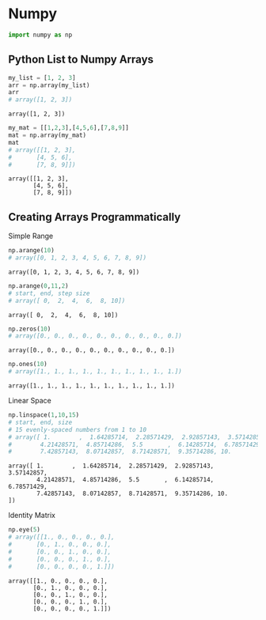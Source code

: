 
# Numpy


```python
import numpy as np
```

## Python List to Numpy Arrays


```python
my_list = [1, 2, 3]
arr = np.array(my_list)
arr 
# array([1, 2, 3])
```




    array([1, 2, 3])




```python
my_mat = [[1,2,3],[4,5,6],[7,8,9]]
mat = np.array(my_mat)
mat
# array([[1, 2, 3],
#       [4, 5, 6],
#       [7, 8, 9]])
```




    array([[1, 2, 3],
           [4, 5, 6],
           [7, 8, 9]])



## Creating Arrays Programmatically

Simple Range


```python
np.arange(10)
# array([0, 1, 2, 3, 4, 5, 6, 7, 8, 9])
```




    array([0, 1, 2, 3, 4, 5, 6, 7, 8, 9])




```python
np.arange(0,11,2)
# start, end, step size
# array([ 0,  2,  4,  6,  8, 10])
```




    array([ 0,  2,  4,  6,  8, 10])




```python
np.zeros(10)
# array([0., 0., 0., 0., 0., 0., 0., 0., 0., 0.])
```




    array([0., 0., 0., 0., 0., 0., 0., 0., 0., 0.])




```python
np.ones(10)
# array([1., 1., 1., 1., 1., 1., 1., 1., 1., 1.])
```




    array([1., 1., 1., 1., 1., 1., 1., 1., 1., 1.])



Linear Space


```python
np.linspace(1,10,15)
# start, end, size
# 15 evenly-spaced numbers from 1 to 10
# array([ 1.        ,  1.64285714,  2.28571429,  2.92857143,  3.57142857,
#        4.21428571,  4.85714286,  5.5       ,  6.14285714,  6.78571429,
#        7.42857143,  8.07142857,  8.71428571,  9.35714286, 10.        ])
```




    array([ 1.        ,  1.64285714,  2.28571429,  2.92857143,  3.57142857,
            4.21428571,  4.85714286,  5.5       ,  6.14285714,  6.78571429,
            7.42857143,  8.07142857,  8.71428571,  9.35714286, 10.        ])



Identity Matrix


```python
np.eye(5)
# array([[1., 0., 0., 0., 0.],
#       [0., 1., 0., 0., 0.],
#       [0., 0., 1., 0., 0.],
#       [0., 0., 0., 1., 0.],
#       [0., 0., 0., 0., 1.]])
```




    array([[1., 0., 0., 0., 0.],
           [0., 1., 0., 0., 0.],
           [0., 0., 1., 0., 0.],
           [0., 0., 0., 1., 0.],
           [0., 0., 0., 0., 1.]])


